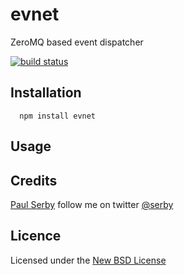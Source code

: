# evnet

ZeroMQ based event dispatcher

[![build status](https://secure.travis-ci.org/serby/evnet.png)](http://travis-ci.org/serby/###)

## Installation

      npm install evnet

## Usage

## Credits
[Paul Serby](https://github.com/serby/) follow me on twitter [@serby](http://twitter.com/serby)

## Licence
Licensed under the [New BSD License](http://opensource.org/licenses/bsd-license.php)
